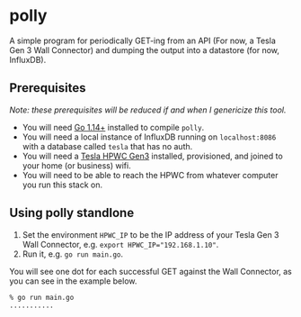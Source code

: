 # polly
A simple program for periodically GET-ing from an API (For now, a Tesla Gen 3 Wall Connector) and dumping the output into a datastore (for now, InfluxDB).

## Prerequisites

_Note: these prerequisites will be reduced if and when I genericize this tool._

- You will need [Go 1.14+](https://golang.org/dl/) installed to compile `polly`.
- You will need a local instance of InfluxDB running on `localhost:8086` with a database called `tesla` that has no auth.
- You will need a [Tesla HPWC Gen3](https://shop.tesla.com/product/wall-connector) installed, provisioned, and joined to your home (or business) wifi.
- You will need to be able to reach the HPWC from whatever computer you run this stack on.

## Using polly standlone

1. Set the environment `HPWC_IP` to be the IP address of your Tesla Gen 3 Wall Connector, e.g. `export HPWC_IP="192.168.1.10"`.
2. Run it, e.g. `go run main.go`.

You will see one dot for each successful GET against the Wall Connector, as you can see in the example below.

```shell
% go run main.go
...........
```
